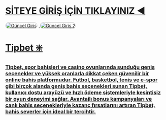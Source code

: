 # [SİTEYE GİRİŞ İÇİN TIKLAYINIZ ◀️](https://heylink.me/denemebonusu2025/)

<a href="https://heylink.me/denemebonusu2025/" title=" Güncel Giriş">
<img src="https://i.ibb.co/YjtLwQ8/cats.jpg" alt=" Güncel Giriş" style="max-width: 48%; border: 2px solid #ddd; border-radius: 10px; margin-right: 1%;">
</a>
</a>
<a href="https://heylink.me/denemebonusu2025/" title=" Güncel Giriş">
<img src="https://i.ibb.co/VHdrjnQ/df.jpg" alt=" Güncel Giriş 2" style="max-width: 48%; border: 2px solid #ddd; border-radius: 10px;">

# Tipbet ❇️
### Tipbet, spor bahisleri ve casino oyunlarında sunduğu geniş seçenekler ve yüksek oranlarla dikkat çeken güvenilir bir online bahis platformudur. Futbol, basketbol, tenis ve e-spor gibi birçok alanda geniş bahis seçenekleri sunan Tipbet, kullanıcı dostu arayüzü ve hızlı ödeme sistemleriyle kesintisiz bir oyun deneyimi sağlar. Avantajlı bonus kampanyaları ve canlı bahis seçenekleriyle kazanç fırsatlarını artıran Tipbet, bahis severler için ideal bir tercihtir. 
